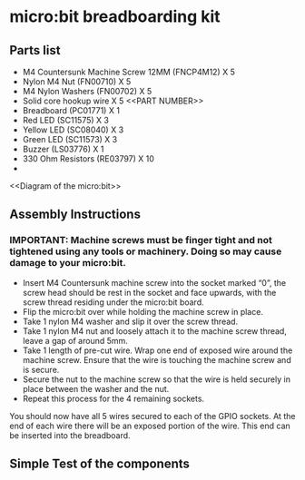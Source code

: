 <html>
<body>

<h1>micro:bit breadboarding kit</h1>
<h2>Parts list</h2>
<p>
<ul>
	<li>M4 Countersunk Machine Screw 12MM (FNCP4M12) X 5<br /></li>
	<li>Nylon M4 Nut (FN00710) X 5<br /></li>
	<li>M4 Nylon Washers (FN00702) X 5<br /></li>
	<li>Solid core hookup wire X 5 &lt;&lt;PART NUMBER&gt;&gt;</li>
	<li>Breadboard (PC01771) X 1</li>
	<li>Red LED (SC11575) X 3</li>
	<li>Yellow LED (SC08040) X 3</li>
	<li>Green LED (SC11573) X 3</li>
	<li>Buzzer (LS03776) X 1</li>
	<li>330 Ohm Resistors (RE03797) X 10 </li>
	<li><br /></li>
</ul>&lt;&lt;Diagram of the micro:bit&gt;&gt;</p>
<h2>Assembly Instructions<br /></h2>
<h3>IMPORTANT: Machine screws must be finger tight and not tightened using any tools or machinery. Doing so may cause damage to your micro:bit.<br /></h3>
<p>
<ul>
	<li>Insert M4 Countersunk machine screw into the socket marked &ldquo;0&rdquo;, the screw head should be rest in the socket and face upwards, with the screw thread residing under the micro:bit board.<br /></li>
	<li>Flip the micro:bit over while holding the machine screw in place.<br /></li>
	<li>Take 1 nylon M4 washer and slip it over the screw thread.<br /></li>
	<li>Take 1 nylon M4 nut and loosely attach it to the machine screw thread, leave a gap of around 5mm.<br /></li>
	<li>Take 1 length of pre-cut wire. Wrap one end of exposed wire around the machine screw. Ensure that the wire is touching the machine screw and is secure.<br /></li>
	<li>Secure the nut to the machine screw so that the wire is held securely in place between the washer and the nut.<br /></li>
	<li>Repeat this process for the 4 remaining sockets.<br /></li>
</ul>You should now have all 5 wires secured to each of the GPIO sockets. At the end of each wire there will be an exposed portion of the wire. This end can be inserted into the breadboard.<br />
<h2>Simple Test of the components<br /></h2>
<p><br /></p></p>
<p><br /></p>
<p><br /></p>
<p><br /></p>
<p><br /></p> </body>
</html>